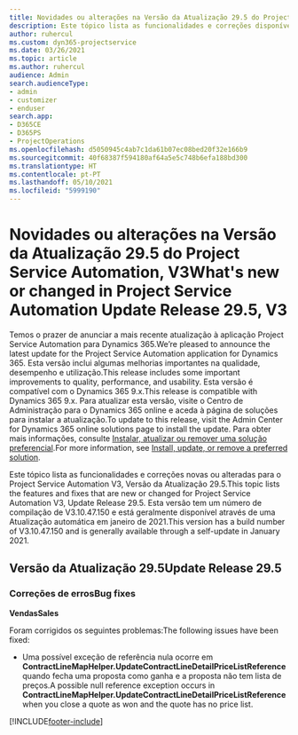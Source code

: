 ```yaml
---
title: Novidades ou alterações na Versão da Atualização 29.5 do Project Service Automation Hotfix, V3
description: Este tópico lista as funcionalidades e correções disponíveis no Project Service Automation V3, Versão da Atualização 29.5, Hotfix, V3.
author: ruhercul
ms.custom: dyn365-projectservice
ms.date: 03/26/2021
ms.topic: article
ms.author: ruhercul
audience: Admin
search.audienceType:
- admin
- customizer
- enduser
search.app:
- D365CE
- D365PS
- ProjectOperations
ms.openlocfilehash: d5050945c4ab7c1da61b07ec08bed20f32e166b9
ms.sourcegitcommit: 40f68387f594180af64a5e5c748b6efa188bd300
ms.translationtype: HT
ms.contentlocale: pt-PT
ms.lasthandoff: 05/10/2021
ms.locfileid: "5999190"
---
```

# <a name="whats-new-or-changed-in-project-service-automation-update-release-295-v3"></a><span data-ttu-id="cc1f7-103">Novidades ou alterações na Versão da Atualização 29.5 do Project Service Automation, V3</span><span class="sxs-lookup"><span data-stu-id="cc1f7-103">What's new or changed in Project Service Automation Update Release 29.5, V3</span></span>

<span data-ttu-id="cc1f7-104">Temos o prazer de anunciar a mais recente atualização à aplicação Project Service Automation para Dynamics 365.</span><span class="sxs-lookup"><span data-stu-id="cc1f7-104">We’re pleased to announce the latest update for the Project Service Automation application for Dynamics 365.</span></span> <span data-ttu-id="cc1f7-105">Esta versão inclui algumas melhorias importantes na qualidade, desempenho e utilização.</span><span class="sxs-lookup"><span data-stu-id="cc1f7-105">This release includes some important improvements to quality, performance, and usability.</span></span> <span data-ttu-id="cc1f7-106">Esta versão é compatível com o Dynamics 365 9.x.</span><span class="sxs-lookup"><span data-stu-id="cc1f7-106">This release is compatible with Dynamics 365 9.x.</span></span> <span data-ttu-id="cc1f7-107">Para atualizar esta versão, visite o Centro de Administração para o Dynamics 365 online e aceda à página de soluções para instalar a atualização.</span><span class="sxs-lookup"><span data-stu-id="cc1f7-107">To update to this release, visit the Admin Center for Dynamics 365 online solutions page to install the update.</span></span> <span data-ttu-id="cc1f7-108">Para obter mais informações, consulte [Instalar, atualizar ou remover uma solução preferencial](/power-platform/admin/install-remove-preferred-solution.md).</span><span class="sxs-lookup"><span data-stu-id="cc1f7-108">For more information, see [Install, update, or remove a preferred solution](/power-platform/admin/install-remove-preferred-solution.md).</span></span>

<span data-ttu-id="cc1f7-109">Este tópico lista as funcionalidades e correções novas ou alteradas para o Project Service Automation V3, Versão da Atualização 29.5.</span><span class="sxs-lookup"><span data-stu-id="cc1f7-109">This topic lists the features and fixes that are new or changed for Project Service Automation V3, Update Release 29.5.</span></span> <span data-ttu-id="cc1f7-110">Esta versão tem um número de compilação de V3.10.47.150 e está geralmente disponível através de uma Atualização automática em janeiro de 2021.</span><span class="sxs-lookup"><span data-stu-id="cc1f7-110">This version has a build number of V3.10.47.150 and is generally available through a self-update in January 2021.</span></span>

## <a name="update-release-295"></a><span data-ttu-id="cc1f7-111">Versão da Atualização 29.5</span><span class="sxs-lookup"><span data-stu-id="cc1f7-111">Update Release 29.5</span></span>

### <a name="bug-fixes"></a><span data-ttu-id="cc1f7-112">Correções de erros</span><span class="sxs-lookup"><span data-stu-id="cc1f7-112">Bug fixes</span></span>


<span data-ttu-id="cc1f7-113">**Vendas**</span><span class="sxs-lookup"><span data-stu-id="cc1f7-113">**Sales**</span></span>

<span data-ttu-id="cc1f7-114">Foram corrigidos os seguintes problemas:</span><span class="sxs-lookup"><span data-stu-id="cc1f7-114">The following issues have been fixed:</span></span>

- <span data-ttu-id="cc1f7-115">Uma possível exceção de referência nula ocorre em **ContractLineMapHelper.UpdateContractLineDetailPriceListReference** quando fecha uma proposta como ganha e a proposta não tem lista de preços.</span><span class="sxs-lookup"><span data-stu-id="cc1f7-115">A possible null reference exception occurs in **ContractLineMapHelper.UpdateContractLineDetailPriceListReference** when you close a quote as won and the quote has no price list.</span></span>


[!INCLUDE[footer-include](../includes/footer-banner.md)]
